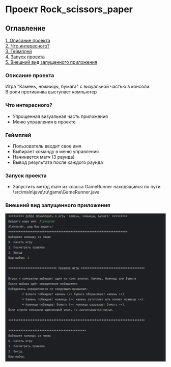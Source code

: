 # Проект Rock_scissors_paper

## Оглавление
[1. Описание проекта](README.md#Описание-проекта)  
[2. Что интересного?](README.md#Что-интересного)  
[3. Геймплей](README.md#Геймплей)  
[4. Запуск проекта](README.md#Запуск-проекта)  
[5. Внешний вид запущенного приложения](README.md#Внешний-вид-запущенного-приложения)

### Описание проекта
Игра "Камень, ножницы, бумага" с визуальной частью в консоли. <br>В роли противника выступает компьютер


### Что интересного?
- Упрощенная визуальная часть приложения
- Меню управления в проекте


### Геймплей
- Пользователь вводит свое имя
- Выбирает команду в меню управления
- Начинается матч (3 раунда)
- Вывод результата после каждого раунда

### Запуск проекта

* Запустить метод main из класса GameRunner находящийся по пути \src\main\java\ru\game\GameRunner.java

### Внешний вид запущенного приложения

![img.png](img.png)